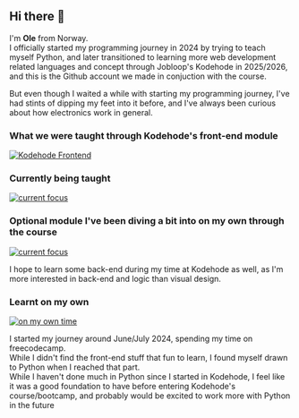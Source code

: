 ## Hi there 👋

I'm **Ole**  from Norway.  
I officially started my programming journey in 2024 by trying to teach myself Python, and later transitioned to learning more web development related languages and concept through Jobloop's Kodehode in 2025/2026, and this is the Github account we made in conjuction with the course.  


But even though I waited a while with starting my programming journey, I've had stints of dipping my feet into it before, and I've always been curious about how electronics work in general.  


### What we were taught through Kodehode's front-end module
[![Kodehode Frontend](https://skillicons.dev/icons?i=html,css,js&perline=4)](https://skillicons.dev)

### Currently being taught
[![current focus](https://skillicons.dev/icons?i=react&perline=4)](https://skillicons.dev)

### Optional module I've been diving a bit into on my own through the course
[![current focus](https://skillicons.dev/icons?i=express,nodejs&perline=4)](https://skillicons.dev)

I hope to learn some back-end during my time at Kodehode as well, as I'm more interested in back-end and logic than visual design.  

### Learnt on my own
[![on my own time](https://skillicons.dev/icons?i=python&perline=4)](https://skillicons.dev)


I started my journey around June/July 2024, spending my time on freecodecamp.  
While I didn't find the front-end stuff that fun to learn, I found myself drawn to Python when I reached that part.  
While I haven't done much in Python since I started in Kodehode, I feel like it was a good foundation to have before entering Kodehode's course/bootcamp, and probably would be excited to work more with Python in the future

<!--
**OleKodehode/OleKodehode** is a ✨ _special_ ✨ repository because its `README.md` (this file) appears on your GitHub profile.

Here are some ideas to get you started:

- 🔭 I’m currently working on ...
- 🌱 I’m currently learning ...
- 👯 I’m looking to collaborate on ...
- 🤔 I’m looking for help with ...
- 💬 Ask me about ...
- 📫 How to reach me: ...
- ⚡ Fun fact: ...
-->
